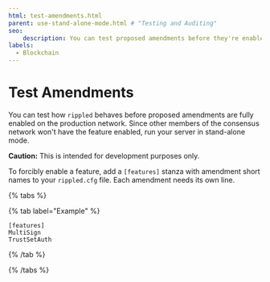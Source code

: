 ```yaml
---
html: test-amendments.html
parent: use-stand-alone-mode.html # "Testing and Auditing"
seo:
    description: You can test proposed amendments before they're enabled on the network.
labels:
  - Blockchain
---
```

# Test Amendments


You can test how `rippled` behaves before proposed amendments are fully enabled on the production network. Since other members of the consensus network won't have the feature enabled, run your server in stand-alone mode.

**Caution:** This is intended for development purposes only.

To forcibly enable a feature, add a `[features]` stanza with amendment short names to your `rippled.cfg` file. Each amendment needs its own line.

{% tabs %}

{% tab label="Example" %}
```
[features]
MultiSign
TrustSetAuth
```
{% /tab %}

{% /tabs %}
